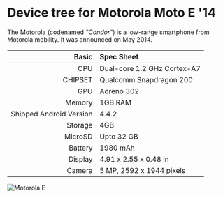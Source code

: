 Device tree for Motorola Moto E '14
==================================

The Motorola (codenamed _"Condor"_) is a low-range smartphone from Motorola mobility.
It was announced on May 2014.

Basic   | Spec Sheet
-------:|:-------------------------
CPU     | Dual-core 1.2 GHz Cortex-A7
CHIPSET | Qualcomm Snapdragon 200
GPU     | Adreno 302
Memory  | 1GB RAM
Shipped Android Version | 4.4.2
Storage | 4GB
MicroSD | Upto 32 GB
Battery | 1980 mAh
Display | 4.91 x 2.55 x 0.48 in
Camera  | 5 MP, 2592 х 1944 pixels

![Motorola E](https://camo.githubusercontent.com/65db99a8598e2e96a3b1e88f76020559ac23618c/687474703a2f2f63646e322e67736d6172656e612e636f6d2f76762f6269677069632f6d6f746f726f6c612d6d6f746f2d652e6a7067 "Motorola E")
